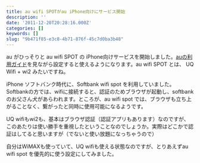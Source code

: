 ```yaml
---
title: au wifi SPOTがau iPhone向けにサービス開始
description: ''
date: '2011-12-20T20:28:16.000Z'
categories: []
keywords: []
slug: "9b471f85-e3c8-4b71-876f-45c7d0ba3b48"
---
```

au がひっそりと au wifi SPOT の iPhone向けサービスを開始しました。[auの利用ガイド](http://www.au.kddi.com/iphone/support/guide/auwifispot.html)を見ながら設定すると使えるようになります。au wifi SPOT とは、 UQ Wifi + wi2 みたいですね。

iPhone ソフトバンク時代に、Softbank wifi spot を利用していました。Softbankの方では、wifiに接続すると、認証のためブラウザが起動し、softbankのお父さん犬があらわれます。ところが、au wifi spot では、ブラウザも立ち上がることなく、繋がったと同時に使用可能になるようです。

UQ wifiもwi2も、基本はブラウザ認証（認証アプリもあります）なのですが、このあたりは使い勝手を重視したということなのでしょうか。実際はどこかで認証はしてると思いますが（でないと使い放題になっちゃうので）

自分はWiMAXも使っていて、UQ wifiも使える状態なのですが、とりあえずau wifi spot を優先的に使う設定にしてみました。